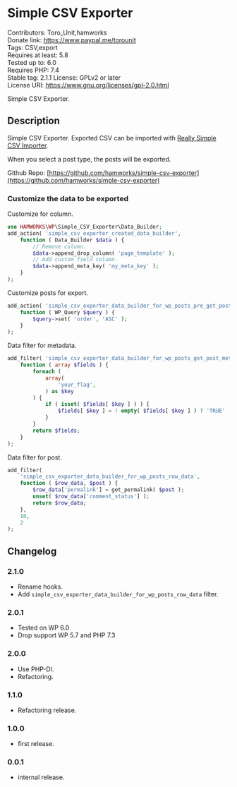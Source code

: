 # Simple CSV Exporter
Contributors:      Toro_Unit,hamworks  
Donate link:       https://www.paypal.me/torounit  
Tags:              CSV,export  
Requires at least: 5.8  
Tested up to:      6.0  
Requires PHP:      7.4  
Stable tag:        2.1.1
License:           GPLv2 or later  
License URI:       https://www.gnu.org/licenses/gpl-2.0.html  

Simple CSV Exporter.

## Description

Simple CSV Exporter. Exported CSV can be imported with [Really Simple CSV Importer](https://ja.wordpress.org/plugins/really-simple-csv-importer/). 

When you select a post type, the posts will be exported.

Github Repo: [https://github.com/hamworks/simple-csv-exporter](https://github.com/hamworks/simple-csv-exporter)


### Customize the data to be exported

Customize for column.

```php
use HAMWORKS\WP\Simple_CSV_Exporter\Data_Builder;
add_action( 'simple_csv_exporter_created_data_builder', 
	function ( Data_Builder $data ) {
		// Remove column.
		$data->append_drop_column( 'page_template' );
		// Add custom field column.
		$data->append_meta_key( 'my_meta_key' );
	}
);
```

Customize posts for export.

```php
add_action( 'simple_csv_exporter_data_builder_for_wp_posts_pre_get_posts', 
	function ( WP_Query $query ) {
		$query->set( 'order', 'ASC' );
	}
);
```

Data filter for metadata.

```php
add_filter( 'simple_csv_exporter_data_builder_for_wp_posts_get_post_meta_fields',
	function ( array $fields ) {
		foreach (
			array(
				'your_flag',
			) as $key
		) {
			if ( isset( $fields[ $key ] ) ) {
				$fields[ $key ] = ! empty( $fields[ $key ] ) ? 'TRUE' : 'FALSE';
			}
		}
		return $fields;
	}
);
```
Data filter for post.

```php
add_filter(
	'simple_csv_exporter_data_builder_for_wp_posts_row_data',
	function ( $row_data, $post ) {
		$row_data['permalink'] = get_permalink( $post );
		unset( $row_data['comment_status'] );
		return $row_data;
	},
	10,
	2
);
```

## Changelog

### 2.1.0
* Rename hooks.
* Add `simple_csv_exporter_data_builder_for_wp_posts_row_data` filter.

### 2.0.1
* Tested on WP 6.0
* Drop support WP 5.7 and PHP 7.3

### 2.0.0
* Use PHP-DI.
* Refactoring.

### 1.1.0
* Refactoring release.

### 1.0.0
* first release.

### 0.0.1
* internal release.

